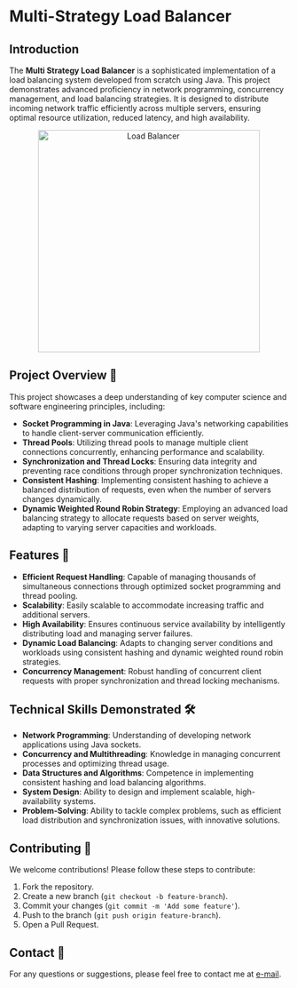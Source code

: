# Multi-Strategy Load Balancer

## Introduction

The **Multi Strategy Load Balancer** is a sophisticated implementation of a load balancing system developed from scratch using Java. This project demonstrates advanced proficiency in network programming, concurrency management, and load balancing strategies. It is designed to distribute incoming network traffic efficiently across multiple servers, ensuring optimal resource utilization, reduced latency, and high availability.
<div align="center">
  <img src="https://miro.medium.com/v2/resize:fit:1100/format:webp/1*tEaZGz-p1-E2ytNjl5RPJg.jpeg" alt="Load Balancer" width="400">
</div>

## Project Overview 📝

This project showcases a deep understanding of key computer science and software engineering principles, including:

- **Socket Programming in Java**: Leveraging Java's networking capabilities to handle client-server communication efficiently.
- **Thread Pools**: Utilizing thread pools to manage multiple client connections concurrently, enhancing performance and scalability.
- **Synchronization and Thread Locks**: Ensuring data integrity and preventing race conditions through proper synchronization techniques.
- **Consistent Hashing**: Implementing consistent hashing to achieve a balanced distribution of requests, even when the number of servers changes dynamically.
- **Dynamic Weighted Round Robin Strategy**: Employing an advanced load balancing strategy to allocate requests based on server weights, adapting to varying server capacities and workloads.

## Features 🌟

- **Efficient Request Handling**: Capable of managing thousands of simultaneous connections through optimized socket programming and thread pooling.
- **Scalability**: Easily scalable to accommodate increasing traffic and additional servers.
- **High Availability**: Ensures continuous service availability by intelligently distributing load and managing server failures.
- **Dynamic Load Balancing**: Adapts to changing server conditions and workloads using consistent hashing and dynamic weighted round robin strategies.
- **Concurrency Management**: Robust handling of concurrent client requests with proper synchronization and thread locking mechanisms.

## Technical Skills Demonstrated 🛠️

- **Network Programming**: Understanding of developing network applications using Java sockets.
- **Concurrency and Multithreading**: Knowledge in managing concurrent processes and optimizing thread usage.
- **Data Structures and Algorithms**: Competence in implementing consistent hashing and load balancing algorithms.
- **System Design**: Ability to design and implement scalable, high-availability systems.
- **Problem-Solving**: Ability to tackle complex problems, such as efficient load distribution and synchronization issues, with innovative solutions.



## Contributing 🤝

We welcome contributions! Please follow these steps to contribute:

1. Fork the repository.
2. Create a new branch (`git checkout -b feature-branch`).
3. Commit your changes (`git commit -m 'Add some feature'`).
4. Push to the branch (`git push origin feature-branch`).
5. Open a Pull Request.

## Contact 📧

For any questions or suggestions, please feel free to contact me at [e-mail](mailto:devanshu.kr.jha@gmail.com).

